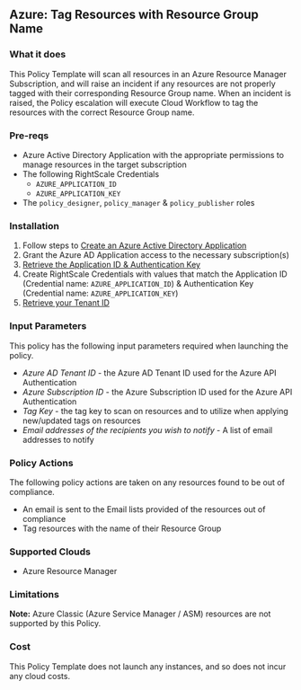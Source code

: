 ## Azure: Tag Resources with Resource Group Name

### What it does

This Policy Template will scan all resources in an Azure Resource Manager Subscription, and will raise an incident if any resources are not properly tagged with their corresponding Resource Group name.  When an incident is raised, the Policy escalation will execute Cloud Workflow to tag the resources with the correct Resource Group name.

### Pre-reqs

- Azure Active Directory Application with the appropriate permissions to manage resources in the target subscription
- The following RightScale Credentials
  - `AZURE_APPLICATION_ID`
  - `AZURE_APPLICATION_KEY`
- The `policy_designer`, `policy_manager` & `policy_publisher` roles

### Installation

1. Follow steps to [Create an Azure Active Directory Application](https://docs.microsoft.com/en-us/azure/azure-resource-manager/resource-group-create-service-principal-portal#create-an-azure-active-directory-application)
1. Grant the Azure AD Application access to the necessary subscription(s)
1. [Retrieve the Application ID & Authentication Key](https://docs.microsoft.com/en-us/azure/azure-resource-manager/resource-group-create-service-principal-portal#get-application-id-and-authentication-key)
1. Create RightScale Credentials with values that match the Application ID (Credential name: `AZURE_APPLICATION_ID`) & Authentication Key (Credential name: `AZURE_APPLICATION_KEY`)
1. [Retrieve your Tenant ID](https://docs.microsoft.com/en-us/azure/azure-resource-manager/resource-group-create-service-principal-portal#get-tenant-id)

### Input Parameters

This policy has the following input parameters required when launching the policy.

- *Azure AD Tenant ID* - the Azure AD Tenant ID used for the Azure API Authentication
- *Azure Subscription ID* - the Azure Subscription ID used for the Azure API Authentication
- *Tag Key* - the tag key to scan on resources and to utilize when applying new/updated tags on resources  
- *Email addresses of the recipients you wish to notify* - A list of email addresses to notify

### Policy Actions

The following policy actions are taken on any resources found to be out of compliance.

- An email is sent to the Email lists provided of the resources out of compliance
- Tag resources with the name of their Resource Group

### Supported Clouds

- Azure Resource Manager

### Limitations

**Note:** Azure Classic (Azure Service Manager / ASM) resources are not supported by this Policy.

### Cost

This Policy Template does not launch any instances, and so does not incur any cloud costs.
